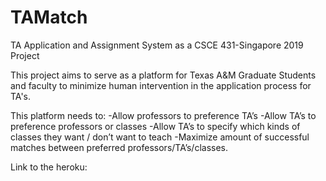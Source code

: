 # TAMatch
TA Application and Assignment System as a CSCE 431-Singapore 2019 Project


This project aims to serve as a platform for Texas A&M Graduate Students and faculty to
minimize human intervention in  the application process for TA's.

This platform needs to:
-Allow professors to preference TA’s
-Allow TA’s to preference professors or classes
-Allow TA’s to specify which kinds of classes they want / don’t want to teach
-Maximize amount of successful matches between preferred professors/TA’s/classes.

Link to the heroku:
